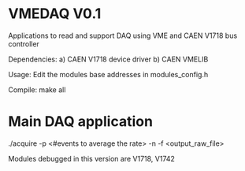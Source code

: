 VMEDAQ V0.1
============

Applications to read and support DAQ using VME and CAEN V1718 bus controller

Dependencies:
a) CAEN V1718 device driver 
b) CAEN VMELIB

Usage:
Edit the modules base addresses in modules_config.h 

Compile:
make all

# Main DAQ application
./acquire -p <#events to average the rate> -n <number of total event> -f <output_raw_file> 

Modules debugged in this version are V1718, V1742
